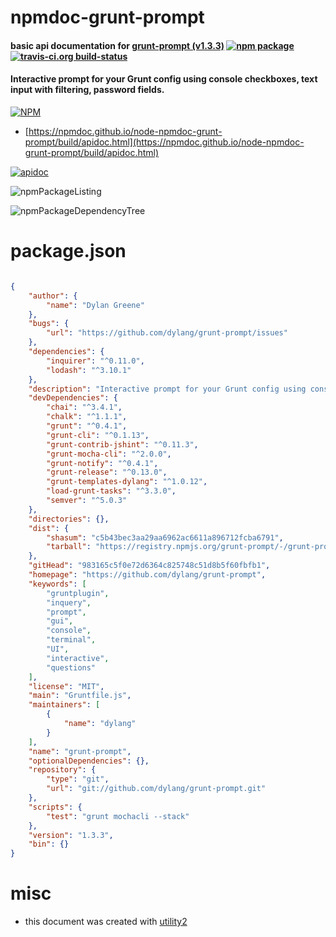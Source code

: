 # npmdoc-grunt-prompt

#### basic api documentation for  [grunt-prompt (v1.3.3)](https://github.com/dylang/grunt-prompt)  [![npm package](https://img.shields.io/npm/v/npmdoc-grunt-prompt.svg?style=flat-square)](https://www.npmjs.org/package/npmdoc-grunt-prompt) [![travis-ci.org build-status](https://api.travis-ci.org/npmdoc/node-npmdoc-grunt-prompt.svg)](https://travis-ci.org/npmdoc/node-npmdoc-grunt-prompt)

#### Interactive prompt for your Grunt config using console checkboxes, text input with filtering, password fields.

[![NPM](https://nodei.co/npm/grunt-prompt.png?downloads=true&downloadRank=true&stars=true)](https://www.npmjs.com/package/grunt-prompt)

- [https://npmdoc.github.io/node-npmdoc-grunt-prompt/build/apidoc.html](https://npmdoc.github.io/node-npmdoc-grunt-prompt/build/apidoc.html)

[![apidoc](https://npmdoc.github.io/node-npmdoc-grunt-prompt/build/screenCapture.buildCi.browser.%252Ftmp%252Fbuild%252Fapidoc.html.png)](https://npmdoc.github.io/node-npmdoc-grunt-prompt/build/apidoc.html)

![npmPackageListing](https://npmdoc.github.io/node-npmdoc-grunt-prompt/build/screenCapture.npmPackageListing.svg)

![npmPackageDependencyTree](https://npmdoc.github.io/node-npmdoc-grunt-prompt/build/screenCapture.npmPackageDependencyTree.svg)



# package.json

```json

{
    "author": {
        "name": "Dylan Greene"
    },
    "bugs": {
        "url": "https://github.com/dylang/grunt-prompt/issues"
    },
    "dependencies": {
        "inquirer": "^0.11.0",
        "lodash": "^3.10.1"
    },
    "description": "Interactive prompt for your Grunt config using console checkboxes, text input with filtering, password fields.",
    "devDependencies": {
        "chai": "^3.4.1",
        "chalk": "^1.1.1",
        "grunt": "^0.4.1",
        "grunt-cli": "^0.1.13",
        "grunt-contrib-jshint": "^0.11.3",
        "grunt-mocha-cli": "^2.0.0",
        "grunt-notify": "^0.4.1",
        "grunt-release": "^0.13.0",
        "grunt-templates-dylang": "^1.0.12",
        "load-grunt-tasks": "^3.3.0",
        "semver": "^5.0.3"
    },
    "directories": {},
    "dist": {
        "shasum": "c5b43bec3aa29aa6962ac6611a896712fcba6791",
        "tarball": "https://registry.npmjs.org/grunt-prompt/-/grunt-prompt-1.3.3.tgz"
    },
    "gitHead": "983165c5f0e72d6364c825748c51d8b5f60fbfb1",
    "homepage": "https://github.com/dylang/grunt-prompt",
    "keywords": [
        "gruntplugin",
        "inquery",
        "prompt",
        "gui",
        "console",
        "terminal",
        "UI",
        "interactive",
        "questions"
    ],
    "license": "MIT",
    "main": "Gruntfile.js",
    "maintainers": [
        {
            "name": "dylang"
        }
    ],
    "name": "grunt-prompt",
    "optionalDependencies": {},
    "repository": {
        "type": "git",
        "url": "git://github.com/dylang/grunt-prompt.git"
    },
    "scripts": {
        "test": "grunt mochacli --stack"
    },
    "version": "1.3.3",
    "bin": {}
}
```



# misc
- this document was created with [utility2](https://github.com/kaizhu256/node-utility2)
